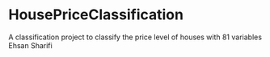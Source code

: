 # HousePriceClassification
A classification project to classify the price level of houses with 81 variables
Ehsan Sharifi
